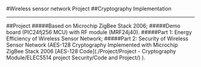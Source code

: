 #Wireless sensor network Project
##Cryptography Implementation

---

##Project
#####Based on Microchip ZigBee Stack 2006;
#####Demo board (PIC24fj256 MCU) with RF module (MRF24j40).
#####Part 1: Energy Efficiency of Wireless Sensor Network;
#####Part 2: Security of Wireless Sensor Network (AES-128 Cryptography Implemented with Microchip ZigBee Stack 2006 [AES-128 Code](./Project/Project - Cryptography Module/ELEC5514 project Security/Code and Project/) ).
